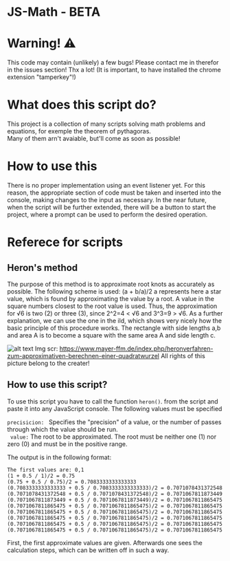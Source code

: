 # JS-Math - BETA

# Warning! ⚠️
This code may contain (unlikely) a few bugs! Please contact me in therefor in the issues section! Thx a lot!
(It is important, to have installed the chrome extension "tamperkey"!)

# What does this script do? 
This project is a collection of many scripts solving math problems and equations, for exemple the theorem of pythagoras. <br>
Many of them arn't avaiable, but'll come as soon as possible!

# How to use this 
There is no proper implementation using an event listener yet. For this reason, the appropriate section of code must be taken and inserted into the console, making changes to the input as necessary. In the near future, when the script will be further extended, there will be a button to start the project, where a prompt can be used  to perform the desired operation.

# Referece for scripts

## Heron's method
The purpose of this method is to approximate root knots as accurately as possible. The following scheme is used: 
(a + b/a)/2
a represents here a star value, which is found by approximating the value by a root. A value in the square numbers closest to the root value is used. Thus, the approximation for √6 is two (2) or three (3), since 2^2=4 < √6 and 3^3=9 > √6. As a further explanation, we can use the one in the ild, which shows very nicely how the basic principle of this procedure works. The rectangle with side lengths a,b and area A is to become a square with the same area A and side length c. 

![alt text](https://github.com/Coolie09/JS-Math/blob/main/image.jpg?raw=true)
Img scr: https://www.mayer-ffm.de/index.php/heronverfahren-zum-approximativen-berechnen-einer-quadratwurzel
All rights of this picture belong to the creater!

## How to use this script?

To use this script you have to call the function ``` heron() ```.
from the script and paste it into any JavaScript console. The following values must be specified

```precisicion: ``` Specifies the "precision" of a value, or the number of passes through which the value should be run. <br>
``` value:``` The root to be approximated. The root must be neither one (1) nor zero (0) and must be in the positive range.

The output is in the following format: 
```
The first values are: 0,1
(1 + 0.5 / 1)/2 = 0.75
(0.75 + 0.5 / 0.75)/2 = 0.7083333333333333
(0.7083333333333333 + 0.5 / 0.7083333333333333)/2 = 0.7071078431372548
(0.7071078431372548 + 0.5 / 0.7071078431372548)/2 = 0.7071067811873449
(0.7071067811873449 + 0.5 / 0.7071067811873449)/2 = 0.7071067811865475
(0.7071067811865475 + 0.5 / 0.7071067811865475)/2 = 0.7071067811865475
(0.7071067811865475 + 0.5 / 0.7071067811865475)/2 = 0.7071067811865475
(0.7071067811865475 + 0.5 / 0.7071067811865475)/2 = 0.7071067811865475
(0.7071067811865475 + 0.5 / 0.7071067811865475)/2 = 0.7071067811865475
(0.7071067811865475 + 0.5 / 0.7071067811865475)/2 = 0.7071067811865475
```
First, the first approximate values are given. Afterwards one sees the calculation steps, which can be written off in such a way.
